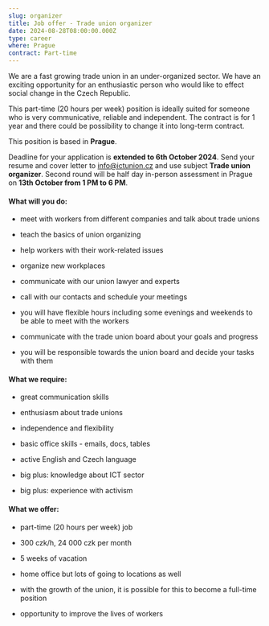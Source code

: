 ```yaml
---
slug: organizer
title: Job offer - Trade union organizer
date: 2024-08-28T08:00:00.000Z
type: career
where: Prague  
contract: Part-time  
---
```


We are a fast growing trade union in an under-organized sector.
We have an exciting opportunity for an enthusiastic person who would like to effect social change in the Czech Republic.

This part-time (20 hours per week) position is ideally suited for someone who is very communicative, reliable and independent. The contract is for 1 year and there could be possibility to change it into long-term contract.  

This position is based in **Prague**.   

Deadline for your application is **extended to 6th October 2024**. Send your resume and cover letter to [info@ictunion.cz](mailto:info@ictunion.cz) and use subject **Trade union organizer**. Second round will be half day in-person assessment in Prague on **13th October from 1 PM to 6 PM**.  

#### What will you do:  

*   meet with workers from different companies and talk about trade unions  

*   teach the basics of union organizing
    
*   help workers with their work-related issues  
    
*   organize new workplaces  
    
*   communicate with our union lawyer and experts  
    
*   call with our contacts and schedule your meetings
    
*   you will have flexible hours including some evenings and weekends to be able to meet with the workers  
    
*   communicate with the trade union board about your goals and progress  
    
*   you will be responsible towards the union board and decide your tasks with them   
    

#### What we require:  

*   great communication skills  
    
*   enthusiasm about trade unions  
    
*   independence and flexibility  
    
*   basic office skills - emails, docs, tables  
    
*   active English and Czech language  
    
*   big plus: knowledge about ICT sector  
    
*   big plus: experience with activism  
    

#### What we offer:  

*   part-time (20 hours per week) job  
    
*   300 czk/h, 24 000 czk per month 

*	5 weeks of vacation

*   home office but lots of going to locations as well  
    
*   with the growth of the union, it is possible for this to become a full-time position  
    
*   opportunity to improve the lives of workers

